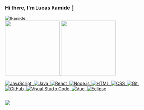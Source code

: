 ### Hi there, I'm Lucas Kamide 👋
 <img src="https://komarev.com/ghpvc/?username=lkamide&color=green" alt="lkamide" /> 
<!-- - 🔭 I’m currently working on ...
- 🌱 I’m currently learning Reactjs
- 📫 How to reach me: ...
- 😄 Pronouns: ... -->

 <div>
 
  <a href="https://github.com/lkamide">
  <img height="180em" src="https://github-readme-stats.vercel.app/api?username=lkamide&show_icons=true&theme=dark&include_all_commits=true&count_private=true"/>
  <img height="180em" src="https://github-readme-stats.vercel.app/api/top-langs/?username=lkamide&layout=compact&langs_count=7&theme=dark"/>
</div>

![JavaScript](https://img.shields.io/badge/-JavaScript-05122A?style=flat&logo=javascript)&nbsp;
![Java](https://img.shields.io/badge/-Java-05122A?style=flat&logo=Java&logoColor=FFA518)&nbsp;
![React](https://img.shields.io/badge/-React-05122A?style=flat&logo=react)&nbsp;
![Node.js](https://img.shields.io/badge/-Node.js-05122A?style=flat&logo=node.js)&nbsp;
![HTML](https://img.shields.io/badge/-HTML-05122A?style=flat&logo=HTML5)&nbsp;
![CSS](https://img.shields.io/badge/-CSS-05122A?style=flat&logo=CSS3&logoColor=1572B6)&nbsp;
![Git](https://img.shields.io/badge/-Git-05122A?style=flat&logo=git)&nbsp;
![GitHub](https://img.shields.io/badge/-GitHub-05122A?style=flat&logo=github)&nbsp;
![Visual Studio Code](https://img.shields.io/badge/-Visual%20Studio%20Code-05122A?style=flat&logo=visual-studio-code&logoColor=007ACC)&nbsp;
![Vue](https://img.shields.io/badge/Vue.js-35495E?style=flat&logo=vue.js&logoColor=4FC08D)&nbsp;
![Eclipse](https://img.shields.io/badge/-Eclipse-05122A?style=flat&logo=eclipse-ide&logoColor=2C2255)

##

<div> 
  <a href="https://www.linkedin.com/in/lucas-veselich-kamide-10a997140" target="_blank"><img src="https://img.shields.io/badge/-LinkedIn-%230077B5?style=for-the-badge&logo=linkedin&logoColor=white" target="_blank"></a> 
 </div>
